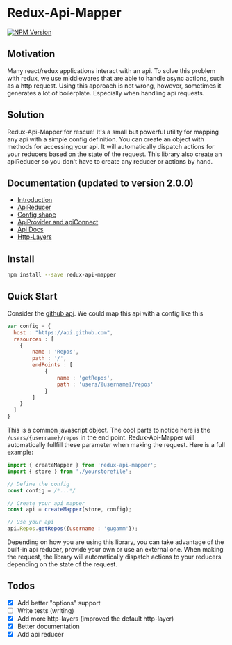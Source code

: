 # Redux-Api-Mapper

[![NPM Version](https://badge.fury.io/js/redux-api-mapper.svg)](https://www.npmjs.com/package/redux-api-mapper)

## Motivation

Many react/redux applications interact with an api. To solve this problem with redux, we use middlewares that are able to handle async actions, such as a http request. Using this approach is not wrong, however, sometimes it generates a lot of boilerplate. Especially when handling api requests.

## Solution

Redux-Api-Mapper for rescue! It's a small but powerful utility for mapping any api with a simple config definition. You can create an object with methods for accessing your api. It will automatically dispatch actions for your reducers based on the state of the request. This library also create an apiReducer so you don't have to create any reducer or actions by hand.

## Documentation (updated to version 2.0.0)

* [Introduction](/docs/introduction.md)
* [ApiReducer](/docs/api-reducer.md)
* [Config shape](/docs/config.md)
* [ApiProvider and apiConnect](/docs/api-provider.md)
* [Api Docs](/docs/api.md)
* [Http-Layers](/docs/http-layers.md)

## Install

```bash
npm install --save redux-api-mapper
```

## Quick Start

Consider the [github api](https://developer.github.com/v3/repos/#list-user-repositories). We could map this api with a config like this

```js
var config = {
  host : "https://api.github.com",
  resources : [
	{
		name : 'Repos',
		path : '/',
		endPoints : [
			{
				name : 'getRepos',
				path : 'users/{username}/repos'
			}
		]
	}
  ]
}
```

This is a common javascript object. The cool parts to notice here is the `/users/{username}/repos` in the end point. Redux-Api-Mapper will automatically fullfill these parameter when making the request. Here is a full example:

```js
import { createMapper } from 'redux-api-mapper';
import { store } from './yourstorefile';

// Define the config
const config = /*...*/

// Create your api mapper
const api = createMapper(store, config);

// Use your api
api.Repos.getRepos({username : 'gugamm'});
```

Depending on how you are using this library, you can take advantage of the built-in api reducer, provide your own or use an external one. When making the request, the library will automatically dispatch actions to your reducers depending on the state of the request.

## Todos

- [x] Add better "options" support
- [ ] Write tests (writing)
- [x] Add more http-layers (improved the default http-layer)
- [x] Better documentation
- [x] Add api reducer